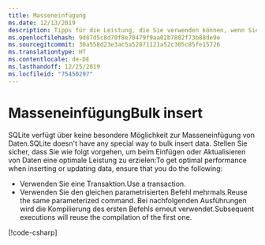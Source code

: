 ```yaml
---
title: Masseneinfügung
ms.date: 12/13/2019
description: Tipps für die Leistung, die Sie verwenden können, wenn Sie zahlreiche Änderungen an der Datenbank vornehmen
ms.openlocfilehash: 9d87d5c8d70f8e70479f9aa02b7802f73b88de9e
ms.sourcegitcommit: 30a558d23e3ac5a52071121a52c305c85fe15726
ms.translationtype: HT
ms.contentlocale: de-DE
ms.lasthandoff: 12/25/2019
ms.locfileid: "75450297"
---
```

# <a name="bulk-insert"></a><span data-ttu-id="02dd7-103">Masseneinfügung</span><span class="sxs-lookup"><span data-stu-id="02dd7-103">Bulk insert</span></span>

<span data-ttu-id="02dd7-104">SQLite verfügt über keine besondere Möglichkeit zur Masseneinfügung von Daten.</span><span class="sxs-lookup"><span data-stu-id="02dd7-104">SQLite doesn't have any special way to bulk insert data.</span></span> <span data-ttu-id="02dd7-105">Stellen Sie sicher, dass Sie wie folgt vorgehen, um beim Einfügen oder Aktualisieren von Daten eine optimale Leistung zu erzielen:</span><span class="sxs-lookup"><span data-stu-id="02dd7-105">To get optimal performance when inserting or updating data, ensure that you do the following:</span></span>

- <span data-ttu-id="02dd7-106">Verwenden Sie eine Transaktion.</span><span class="sxs-lookup"><span data-stu-id="02dd7-106">Use a transaction.</span></span>
- <span data-ttu-id="02dd7-107">Verwenden Sie den gleichen parametrisierten Befehl mehrmals.</span><span class="sxs-lookup"><span data-stu-id="02dd7-107">Reuse the same parameterized command.</span></span> <span data-ttu-id="02dd7-108">Bei nachfolgenden Ausführungen wird die Kompilierung des ersten Befehls erneut verwendet.</span><span class="sxs-lookup"><span data-stu-id="02dd7-108">Subsequent executions will reuse the compilation of the first one.</span></span>

[!code-csharp[](../../../../samples/snippets/standard/data/sqlite/BulkInsertSample/Program.cs?name=snippet_BulkInsert)]
